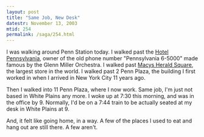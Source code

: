 ```yaml
---
layout: post
title: "Same Job, New Desk"
datestr: November 13, 2003
mtid: 254
permalink: /saga/254.html
---
```


I was walking around Penn Station today.  I walked past the <a href="http://www.hotelpenn.com/" title="Hotel Pannsylvania">Hotel Pennsylvania</a>, owner of the old phone number "Pennsylvania 6-5000" made famous by the Glenn Miller Orchestra.  I walked past <a href="http://www.macys.com/" title="Macys">Macys Herald Square</a>, the largest store in the world.  I walked past 2 Penn Plaza, the building I first worked in when I arrived in New York City 11 years ago.

Then I walked into 11 Penn Plaza, where I now work.  Same job, I'm just not based in White Plains any more.  I woke up at 7:30 this morning, and was in the office by 9.  Normally, I'd be on a 7:44 train to be actually seated at my desk in White Plains at 9.

And, it felt like going home, in a way.  A few of the places I used to eat and hang out are still there.  A few aren't.

